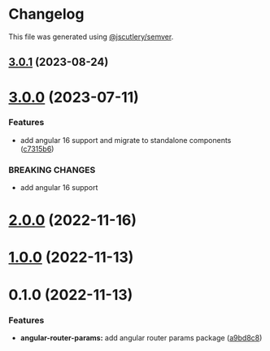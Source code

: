 # Changelog

This file was generated using [@jscutlery/semver](https://github.com/jscutlery/semver).

## [3.0.1](https://github.com/csutorasr/schaman/compare/angular-router-params-3.0.0...angular-router-params-3.0.1) (2023-08-24)

# [3.0.0](https://github.com/csutorasr/schaman/compare/angular-router-params-2.0.0...angular-router-params-3.0.0) (2023-07-11)

### Features

- add angular 16 support and migrate to standalone components ([c7315b6](https://github.com/csutorasr/schaman/commit/c7315b662e96b349bd8047212f0ab275490d1585))

### BREAKING CHANGES

- add angular 16 support

# [2.0.0](https://github.com/csutorasr/schaman/compare/angular-router-params-1.0.0...angular-router-params-2.0.0) (2022-11-16)

# [1.0.0](https://github.com/csutorasr/schaman/compare/angular-router-params-0.1.0...angular-router-params-1.0.0) (2022-11-13)

# 0.1.0 (2022-11-13)

### Features

- **angular-router-params:** add angular router params package ([a9bd8c8](https://github.com/csutorasr/schaman/commit/a9bd8c882951346a0b1f0ae4b728f3f16fa8e1da))

